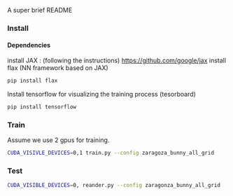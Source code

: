 A super brief README

### Install

#### Dependencies
install JAX : (following the instructions) https://github.com/google/jax
install flax (NN framework based on JAX)
```bash
pip install flax 
```
Install tensorflow for visualizing the training process (tesorboard)
```bash
pip install tensorflow
```

### Train
Assume we use 2 gpus for training.
```bash
CUDA_VISIVLE_DEVICES=0,1 train.py --config zaragoza_bunny_all_grid
```


### Test
```bash
CUDA_VISIBLE_DEVICES=0, reander.py --config zaragonza_bunny_all_grid
```
